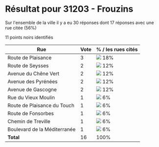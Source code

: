 # Résultat pour 31203 - Frouzins

Sur l'ensemble de la ville il y a eu 30 réponses dont 17 réponses avec une rue citée (56%)

11 points noirs identifiés

| Rue | Vote | % / les rues cités|
|-----|------|-------------------|
| Route de Plaisance | 3 | <img src="../../img/bar_18.gif" />&nbsp;18%|
| Route de Seysses | 2 | <img src="../../img/bar_12.gif" />&nbsp;12%|
| Avenue du Chêne Vert | 2 | <img src="../../img/bar_12.gif" />&nbsp;12%|
| Avenue des Pyrénées | 2 | <img src="../../img/bar_12.gif" />&nbsp;12%|
| Avenue de Gascogne | 2 | <img src="../../img/bar_12.gif" />&nbsp;12%|
| Rue du Vieux Moulin | 1 | <img src="../../img/bar_6.gif" />&nbsp;6%|
| Route de Plaisance du Touch | 1 | <img src="../../img/bar_6.gif" />&nbsp;6%|
| Route de Fonsorbes | 1 | <img src="../../img/bar_6.gif" />&nbsp;6%|
| Chemin de Treville | 1 | <img src="../../img/bar_6.gif" />&nbsp;6%|
| Boulevard de la Méditerranée | 1 | <img src="../../img/bar_6.gif" />&nbsp;6%|
| **Total** | 16 | 100%|
